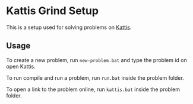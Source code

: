 # Kattis Grind Setup

This is a setup used for solving problems on [Kattis](https://open.kattis.com/).

## Usage

To create a new problem, run `new-problem.bat` and type the problem id on open Kattis.

To run compile and run a problem, run `run.bat` inside the problem folder.

To open a link to the problem online, run `kattis.bat` inside the problem folder.
